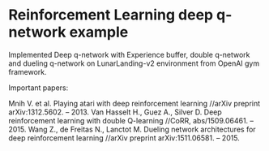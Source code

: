 # Reinforcement Learning deep q-network example

Implemented Deep q-network with Experience buffer, double q-network and dueling q-network on LunarLanding-v2 environment from OpenAI gym framework.

Important papers:

Mnih V. et al. Playing atari with deep reinforcement learning //arXiv preprint arXiv:1312.5602. – 2013.
Van Hasselt H., Guez A., Silver D. Deep reinforcement learning with double Q-learning //CoRR, abs/1509.06461. – 2015.
Wang Z., de Freitas N., Lanctot M. Dueling network architectures for deep reinforcement learning //arXiv preprint arXiv:1511.06581. – 2015.
